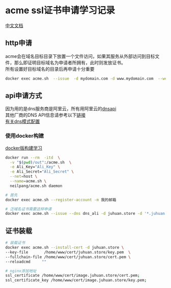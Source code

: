 # acme ssl证书申请学习记录
[中文文档](https://github.com/acmesh-official/acme.sh/wiki/%E8%AF%B4%E6%98%8E)

## http申请
acme会在域名目标目录下放置一个文件访问，如果其服务从外部访问到目标文件，那么即证明目标域名为申请者所拥有，此时则发放证书。  
所有设置好目标域名的目录后再申请十分重要
```bash
docker exec acme.sh  --issue  -d mydomain.com -d www.mydomain.com  --webroot  /home/wwwroot/mydomain.com/
```

## api申请方式
因为用的是dns服务商是阿里云，所有用阿里云的[dnsapi](https://usercenter.console.aliyun.com/#/manage/ak)  
其他厂商的DNS API信息请参考以下[链接](https://github.com/acmesh-official/acme.sh/tree/master/dnsapi)  
[有关dns模式配置](https://blog.csdn.net/jz_youmayfly/article/details/103705335)

### 使用docker构建
[docker版构建学习](https://zhuanlan.zhihu.com/p/45425683)
```bash
docker run --rm  -itd  \
  -v "$(pwd)/out":/acme.sh  \
  -e Ali_Key="Ali_Key" \
  -e Ali_Secret="Ali_Secret" \
  --net=host \
  --name=acme.sh \
  neilpang/acme.sh daemon

# 首先
docker exec acme.sh --register-account -m 我的邮箱

# 泛域名证书需要这样申请
docker exec acme.sh --issue --dns dns_ali -d juhuan.store -d '*.juhuan.store'
```

## 证书装载
```bash
# 装载证书
docker exec acme.sh --install-cert -d juhuan.store \
--key-file       /home/www/cert/juhuan.store/key.pem  \
--fullchain-file /home/www/cert/juhuan.store/cert.pem \
--reloadcmd     ""

# nginx添加地址
ssl_certificate /home/www/cert/image.juhuan.store/cert.pem;
ssl_certificate_key /home/www/cert/image.juhuan.store/key.pem;
```